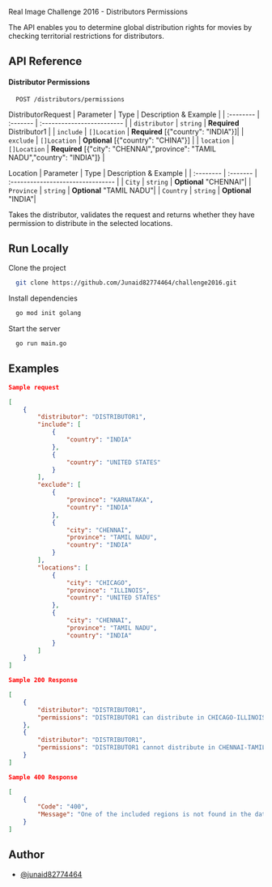
Real Image Challenge 2016 - Distributors Permissions

The API enables you to determine global distribution rights for movies by checking territorial restrictions for distributors.




## API Reference

#### Distributor Permissions

```http
  POST /distributors/permissions
```
DistributorRequest
| Parameter | Type     | Description & Example                |
| :-------- | :------- | :------------------------- |
| `distributor` | `string` | **Required** Distributor1  |
| `include` | `[]Location` | **Required** [{"country": "INDIA"}]|
| `exclude` | `[]Location` | **Optional** [{"country": "CHINA"}] |
| `location` | `[]Location` | **Required** [{"city": "CHENNAI","province": "TAMIL NADU","country": "INDIA"]}  |

Location
| Parameter | Type     | Description & Example                      |
| :-------- | :------- | :-------------------------------- |
| `City`      | `string` |  **Optional** "CHENNAI"|
| `Province`      | `string` |  **Optional** "TAMIL NADU"|
| `Country`      | `string` |  **Optional** "INDIA"|

Takes the distributor, validates the request and returns whether they have permission to distribute in the selected locations.


## Run Locally

Clone the project

```bash
  git clone https://github.com/Junaid82774464/challenge2016.git
```

Install dependencies

```bash
  go mod init golang
```

Start the server

```bash
  go run main.go
```


## Examples

```json
Sample request

[
    {
        "distributor": "DISTRIBUTOR1",
        "include": [
            {
                "country": "INDIA"
            },
            {
                "country": "UNITED STATES"
            }
        ],
        "exclude": [
            {
                "province": "KARNATAKA",
                "country": "INDIA"
            },
            {
                "city": "CHENNAI",
                "province": "TAMIL NADU",
                "country": "INDIA"
            }
        ],
        "locations": [
            {
                "city": "CHICAGO",
                "province": "ILLINOIS",
                "country": "UNITED STATES"
            },
            {
                "city": "CHENNAI",
                "province": "TAMIL NADU",
                "country": "INDIA"
            }
        ]
    }
]
```

```json
Sample 200 Response

[
    {
        "distributor": "DISTRIBUTOR1",
        "permissions": "DISTRIBUTOR1 can distribute in CHICAGO-ILLINOIS-UNITED STATES"
    },
    {
        "distributor": "DISTRIBUTOR1",
        "permissions": "DISTRIBUTOR1 cannot distribute in CHENNAI-TAMIL NADU-INDIA"
    }
]

```

```json
Sample 400 Response

[
    {
        "Code": "400",
        "Message": "One of the included regions is not found in the database for DISTRIBUTOR1"
    }
]


```


## Author

- [@junaid82774464](https://www.github.com/junaid82774464)

